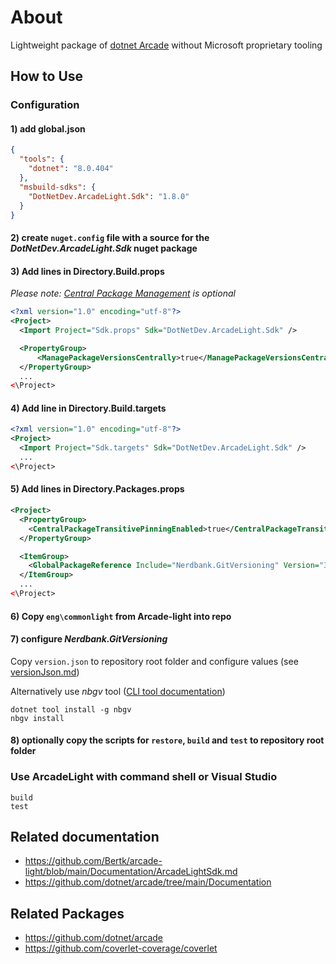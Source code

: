 # About

Lightweight package of [dotnet Arcade](https://github.com/dotnet/arcade) without Microsoft proprietary tooling

## How to Use

### Configuration

#### 1) add global.json

```json
{
  "tools": {
    "dotnet": "8.0.404"
  },
  "msbuild-sdks": {
    "DotNetDev.ArcadeLight.Sdk": "1.8.0"
  }
}
```

#### 2) create `nuget.config` file with a source for the *DotNetDev.ArcadeLight.Sdk* nuget package

#### 3) Add lines in Directory.Build.props

_Please note: [Central Package Management](https://learn.microsoft.com/en-us/nuget/consume-packages/central-package-management) is optional_

```xml
<?xml version="1.0" encoding="utf-8"?>
<Project>
  <Import Project="Sdk.props" Sdk="DotNetDev.ArcadeLight.Sdk" />

  <PropertyGroup>
      <ManagePackageVersionsCentrally>true</ManagePackageVersionsCentrally>
  </PropertyGroup>
  ...
<\Project>
```

#### 4) Add line in Directory.Build.targets

```xml
<?xml version="1.0" encoding="utf-8"?>
<Project>
  <Import Project="Sdk.targets" Sdk="DotNetDev.ArcadeLight.Sdk" />
  ...
<\Project>
```

#### 5) Add lines in Directory.Packages.props

```xml
<Project>
  <PropertyGroup>
    <CentralPackageTransitivePinningEnabled>true</CentralPackageTransitivePinningEnabled>
  </PropertyGroup>

  <ItemGroup>
    <GlobalPackageReference Include="Nerdbank.GitVersioning" Version="3.7.112" />
  </ItemGroup>
  ...
<\Project>
```

#### 6) Copy `eng\commonlight` from Arcade-light into repo

#### 7) configure *Nerdbank.GitVersioning*

Copy `version.json` to repository root folder and configure values (see [versionJson.md](https://github.com/dotnet/Nerdbank.GitVersioning/blob/main/doc/versionJson.md))

Alternatively use *nbgv* tool ([CLI tool documentation](https://github.com/dotnet/Nerdbank.GitVersioning/blob/main/doc/nbgv-cli.md))

```shell
dotnet tool install -g nbgv
nbgv install
```

#### 8) optionally copy the scripts for `restore`, `build` and `test` to repository root folder

### Use ArcadeLight with command shell or Visual Studio

```shell
build
test
```

## Related documentation

* https://github.com/Bertk/arcade-light/blob/main/Documentation/ArcadeLightSdk.md
* https://github.com/dotnet/arcade/tree/main/Documentation

## Related Packages

* https://github.com/dotnet/arcade
* https://github.com/coverlet-coverage/coverlet
